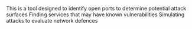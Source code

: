This is a tool designed to identify open ports to determine potential attack surfaces
Finding services that may have known vulnerabilities
Simulating attacks to evaluate network defences
